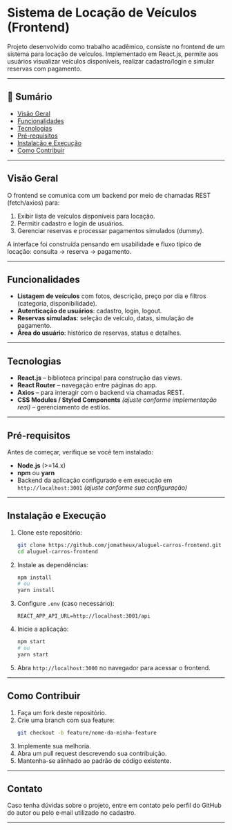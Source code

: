 
# Sistema de Locação de Veículos (Frontend)

Projeto desenvolvido como trabalho acadêmico, consiste no frontend de um sistema para locação de veículos. Implementado em React.js, permite aos usuários visualizar veículos disponíveis, realizar cadastro/login e simular reservas com pagamento.

---

## 📌 Sumário

- [Visão Geral](#visão-geral)  
- [Funcionalidades](#funcionalidades)  
- [Tecnologias](#tecnologias)  
- [Pré-requisitos](#pré-requisitos)  
- [Instalação e Execução](#instalação-e-execução)
- [Como Contribuir](#como-contribuir)

---

## Visão Geral

O frontend se comunica com um backend por meio de chamadas REST (fetch/axios) para:

1. Exibir lista de veículos disponíveis para locação.  
2. Permitir cadastro e login de usuários.  
3. Gerenciar reservas e processar pagamentos simulados (dummy).

A interface foi construída pensando em usabilidade e fluxo típico de locação: consulta → reserva → pagamento.

---

## Funcionalidades

- **Listagem de veículos** com fotos, descrição, preço por dia e filtros (categoria, disponibilidade).  
- **Autenticação de usuários**: cadastro, login, logout.  
- **Reservas simuladas**: seleção de veículo, datas, simulação de pagamento.  
- **Área do usuário**: histórico de reservas, status e detalhes.  

---

## Tecnologias

- **React.js** – biblioteca principal para construção das views.  
- **React Router** – navegação entre páginas do app.  
- **Axios** – para interagir com o backend via chamadas REST.  
- **CSS Modules / Styled Components** *(ajuste conforme implementação real)* – gerenciamento de estilos.

---

## Pré-requisitos

Antes de começar, verifique se você tem instalado:

- **Node.js** (>=14.x)  
- **npm** ou **yarn**  
- Backend da aplicação configurado e em execução em `http://localhost:3001` *(ajuste conforme sua configuração)*

---

## Instalação e Execução

1. Clone este repositório:
   ```bash
   git clone https://github.com/jomatheux/aluguel-carros-frontend.git
   cd aluguel-carros-frontend
   ```

2. Instale as dependências:
   ```bash
   npm install
   # ou
   yarn install
   ```

3. Configure `.env` (caso necessário):
   ```
   REACT_APP_API_URL=http://localhost:3001/api
   ```

4. Inicie a aplicação:
   ```bash
   npm start
   # ou
   yarn start
   ```

5. Abra `http://localhost:3000` no navegador para acessar o frontend.

---

## Como Contribuir

1. Faça um fork deste repositório.  
2. Crie uma branch com sua feature:  
   ```bash
   git checkout -b feature/nome-da-minha-feature
   ```  
3. Implemente sua melhoria.  
4. Abra um pull request descrevendo sua contribuição.  
5. Mantenha-se alinhado ao padrão de código existente.

---

## Contato

Caso tenha dúvidas sobre o projeto, entre em contato pelo perfil do GitHub do autor ou pelo e‑mail utilizado no cadastro.

---
